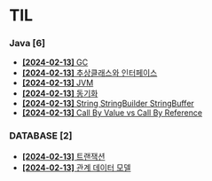 # TIL
 
### Java [6]
- [**[2024-02-13]**  GC](https://github.com/A-lass/TIL/blob/main/Java/GC.md)
- [**[2024-02-13]**  추상클래스와 인터페이스](https://github.com/A-lass/TIL/blob/main/Java/추상클래스와_인터페이스.md)
- [**[2024-02-13]**  JVM](https://github.com/A-lass/TIL/blob/main/Java/JVM.md)
- [**[2024-02-13]**  동기화](https://github.com/A-lass/TIL/blob/main/Java/동기화.md)
- [**[2024-02-13]**  String StringBuilder StringBuffer](https://github.com/A-lass/TIL/blob/main/Java/String_StringBuilder_StringBuffer.md)
- [**[2024-02-13]**  Call By Value vs Call By Reference](https://github.com/A-lass/TIL/blob/main/Java/Call_By_Value_vs_Call_By_Reference.md)
### DATABASE [2]
- [**[2024-02-13]**  트랜잭션](https://github.com/A-lass/TIL/blob/main/DATABASE/트랜잭션.md)
- [**[2024-02-13]**  관계 데이터 모델](https://github.com/A-lass/TIL/blob/main/DATABASE/관계_데이터_모델.md)
